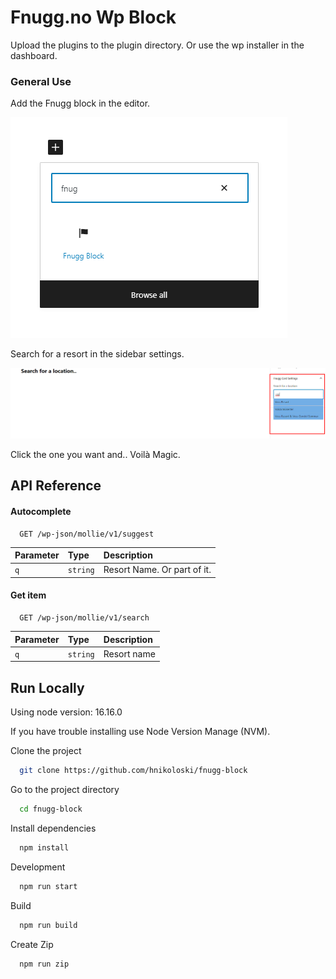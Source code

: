 # Fnugg.no Wp Block

Upload the plugins to the plugin directory. Or use the wp installer in the dashboard.

### General Use

Add the Fnugg block in the editor.

![App Screenshot](./assets/readme/Screenshot_1.png)

Search for a resort in the sidebar settings.

![App Screenshot](./assets/readme/Screenshot_2.png)

Click the one you want and.. Voilà Magic.

## API Reference

#### Autocomplete

```http
  GET /wp-json/mollie/v1/suggest
```

| Parameter | Type     | Description                 |
| :-------- | :------- | :-------------------------- |
| `q`       | `string` | Resort Name. Or part of it. |

#### Get item

```http
  GET /wp-json/mollie/v1/search
```

| Parameter | Type     | Description |
| :-------- | :------- | :---------- |
| `q`       | `string` | Resort name |

## Run Locally

Using node version: 16.16.0

If you have trouble installing use Node Version Manage (NVM).

Clone the project

```bash
  git clone https://github.com/hnikoloski/fnugg-block
```

Go to the project directory

```bash
  cd fnugg-block
```

Install dependencies

```bash
  npm install
```

Development

```bash
  npm run start
```

Build

```bash
  npm run build
```

Create Zip

```bash
  npm run zip
```
